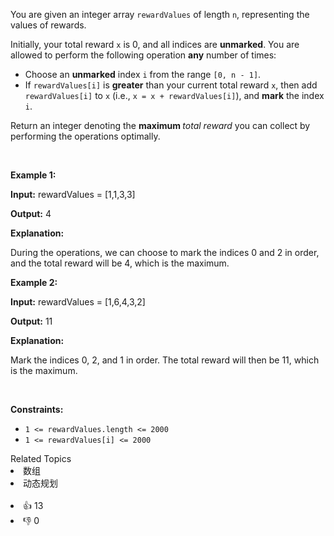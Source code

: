 <p>You are given an integer array <code>rewardValues</code> of length <code>n</code>, representing the values of rewards.</p>

<p>Initially, your total reward <code>x</code> is 0, and all indices are <strong>unmarked</strong>. You are allowed to perform the following operation <strong>any</strong> number of times:</p>

<ul> 
 <li>Choose an <strong>unmarked</strong> index <code>i</code> from the range <code>[0, n - 1]</code>.</li> 
 <li>If <code>rewardValues[i]</code> is <strong>greater</strong> than your current total reward <code>x</code>, then add <code>rewardValues[i]</code> to <code>x</code> (i.e., <code>x = x + rewardValues[i]</code>), and <strong>mark</strong> the index <code>i</code>.</li> 
</ul>

<p>Return an integer denoting the <strong>maximum </strong><em>total reward</em> you can collect by performing the operations optimally.</p>

<p>&nbsp;</p> 
<p><strong class="example">Example 1:</strong></p>

<div class="example-block"> 
 <p><strong>Input:</strong> <span class="example-io">rewardValues = [1,1,3,3]</span></p> 
</div>

<p><strong>Output:</strong> <span class="example-io">4</span></p>

<p><strong>Explanation:</strong></p>

<p>During the operations, we can choose to mark the indices 0 and 2 in order, and the total reward will be 4, which is the maximum.</p>

<p><strong class="example">Example 2:</strong></p>

<div class="example-block"> 
 <p><strong>Input:</strong> <span class="example-io">rewardValues = [1,6,4,3,2]</span></p> 
</div>

<p><strong>Output:</strong> <span class="example-io">11</span></p>

<p><strong>Explanation:</strong></p>

<p>Mark the indices 0, 2, and 1 in order. The total reward will then be 11, which is the maximum.</p>

<p>&nbsp;</p> 
<p><strong>Constraints:</strong></p>

<ul> 
 <li><code>1 &lt;= rewardValues.length &lt;= 2000</code></li> 
 <li><code>1 &lt;= rewardValues[i] &lt;= 2000</code></li> 
</ul>

<div><div>Related Topics</div><div><li>数组</li><li>动态规划</li></div></div><br><div><li>👍 13</li><li>👎 0</li></div>